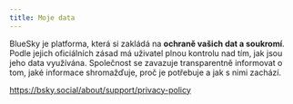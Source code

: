 ```yaml
---
title: Moje data
---
```


BlueSky je platforma, která si zakládá na **ochraně vašich dat a soukromí**.
Podle jejich oficiálních zásad má uživatel plnou kontrolu nad tím, jak jsou jeho
data využívána. Společnost se zavazuje transparentně informovat o tom, jaké
informace shromažďuje, proč je potřebuje a jak s nimi zachází.

https://bsky.social/about/support/privacy-policy
